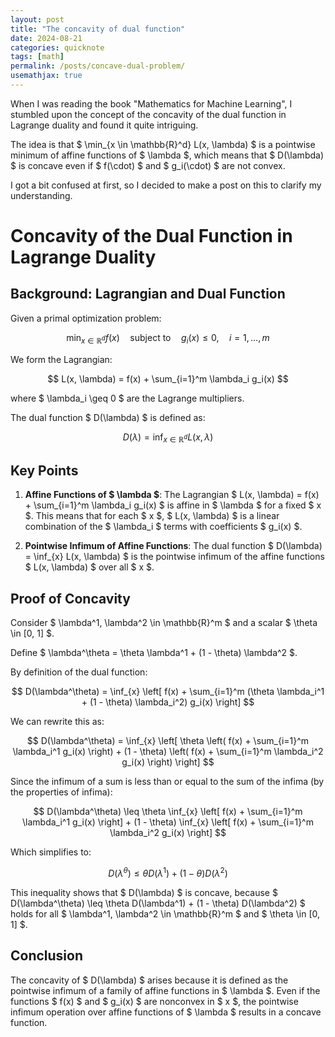 ```yaml
---
layout: post
title: "The concavity of dual function"
date: 2024-08-21
categories: quicknote
tags: [math]
permalink: /posts/concave-dual-problem/
usemathjax: true
---
```



When I was reading the book "Mathematics for Machine Learning", I stumbled upon the concept of the concavity of the dual function in Lagrange duality and found it quite intriguing.

The idea is that $ \min_{x \in \mathbb{R}^d} L(x, \lambda) $ is a pointwise minimum of affine functions of $ \lambda $, which means that $ D(\lambda) $ is concave even if $ f(\cdot) $ and $ g_i(\cdot) $ are not convex.

I got a bit confused at first, so I decided to make a post on this to clarify my understanding.


# Concavity of the Dual Function in Lagrange Duality

## Background: Lagrangian and Dual Function

Given a primal optimization problem:

$$ \min_{x \in \mathbb{R}^d} f(x) \quad \text{subject to} \quad g_i(x) \leq 0, \quad i = 1, \ldots, m $$

We form the Lagrangian:

$$ L(x, \lambda) = f(x) + \sum_{i=1}^m \lambda_i g_i(x) $$

where $ \lambda_i \geq 0 $ are the Lagrange multipliers.

The dual function $ D(\lambda) $ is defined as:

$$ D(\lambda) = \inf_{x \in \mathbb{R}^d} L(x, \lambda) $$

## Key Points

1. **Affine Functions of $ \lambda $**:
   The Lagrangian $ L(x, \lambda) = f(x) + \sum_{i=1}^m \lambda_i g_i(x) $ is affine in $ \lambda $ for a fixed $ x $. This means that for each $ x $, $ L(x, \lambda) $ is a linear combination of the $ \lambda_i $ terms with coefficients $ g_i(x) $.

2. **Pointwise Infimum of Affine Functions**:
   The dual function $ D(\lambda) = \inf_{x} L(x, \lambda) $ is the pointwise infimum of the affine functions $ L(x, \lambda) $ over all $ x $.

## Proof of Concavity

Consider $ \lambda^1, \lambda^2 \in \mathbb{R}^m $ and a scalar $ \theta \in [0, 1] $.

Define $ \lambda^\theta = \theta \lambda^1 + (1 - \theta) \lambda^2 $.

By definition of the dual function:

  $$ D(\lambda^\theta) = \inf_{x} \left[ f(x) + \sum_{i=1}^m (\theta \lambda_i^1 + (1 - \theta) \lambda_i^2) g_i(x) \right] $$

We can rewrite this as:

  $$ D(\lambda^\theta) = \inf_{x} \left[ \theta \left( f(x) + \sum_{i=1}^m \lambda_i^1 g_i(x) \right) + (1 - \theta) \left( f(x) + \sum_{i=1}^m \lambda_i^2 g_i(x) \right) \right] $$

Since the infimum of a sum is less than or equal to the sum of the infima (by the properties of infima):

  $$ D(\lambda^\theta) \leq \theta \inf_{x} \left[ f(x) + \sum_{i=1}^m \lambda_i^1 g_i(x) \right] + (1 - \theta) \inf_{x} \left[ f(x) + \sum_{i=1}^m \lambda_i^2 g_i(x) \right] $$

Which simplifies to:

  $$ D(\lambda^\theta) \leq \theta D(\lambda^1) + (1 - \theta) D(\lambda^2) $$

This inequality shows that $ D(\lambda) $ is concave, because $ D(\lambda^\theta) \leq \theta D(\lambda^1) + (1 - \theta) D(\lambda^2) $ holds for all $ \lambda^1, \lambda^2 \in \mathbb{R}^m $ and $ \theta \in [0, 1] $.

## Conclusion

The concavity of $ D(\lambda) $ arises because it is defined as the pointwise infimum of a family of affine functions in $ \lambda $. Even if the functions $ f(x) $ and $ g_i(x) $ are nonconvex in $ x $, the pointwise infimum operation over affine functions of $ \lambda $ results in a concave function.
